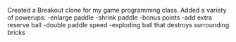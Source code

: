 Created a Breakout clone for my game programming class.
Added a variety of powerups:
-enlarge paddle
-shrink paddle
-bonus points
-add extra reserve ball
-double paddle speed
-exploding ball that destroys surrounding bricks
